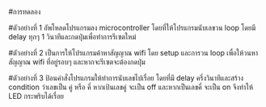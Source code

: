 #การทดลอง

#ตัวอย่างที่ 1
อัพโหลดโปรแกรมลง microcontroller โดยที่ให้โปรแกรมนับเลขวน loop โดยมี delay ทุกๆ 1 วินาทีและกดปุ่มเพื่อทำการรีเซตใหม่

#ตัวอย่างที่ 2
เป็นการให้โปรแกรมค้าหาสัญญาณ wifi โดย setup และการวน loop เพื่อให้วนหาสัญญาณ wifi ที่อยู่รอบๆ และหากจะรีเซตจะต้องกดปุ่ม

#ตัวอย่างที่ 3
ป้อนคำสั่งโปรแกรมให้ทำการนับเลขไปเรื่อย โดยที่มี delay ครึ่งวินาทีและสร้าง condition ว่าเลขเป็น คู่ หรือ คี่ หากเป้นเลขคู่ จะเป็น off และหากเป็นเลขคี่ จะเป็น on จึงทำให้ LED กระพริบได้เรื่อย
